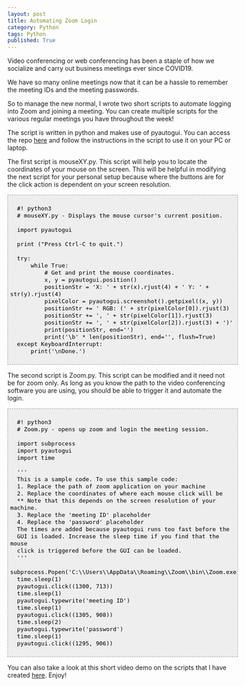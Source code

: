 ```yaml
---
layout: post
title: Automating Zoom Login
category: Python
tags: Python
published: True
---
```

<style>
  .preDefault {
    font-family: Andale Mono, Lucida Console, Monaco, fixed, monospace;
    color: #000000;
    background-color: #eee;
    font-size: 15px;
    border: 1px dashed #999999;
    line-height: 16px;
    padding: 5px;
    overflow: auto;
    width: 100%
  }
  .codeDefault {
    color:#000000;
    word-wrap:normal;
  }
</style>

Video conferencing or web conferencing has been a staple of
how we socialize and carry out business meetings ever since COVID19.

We have so many online meetings now that it can be a hassle to remember the meeting IDs
and the meeting passwords.

So to manage the new normal, I wrote two short scripts to automate logging into Zoom
and joining a meeting. You can create multiple scripts for the various regular meetings
you have throughout the week!

The script is written in python and makes use of pyautogui. You can access the repo [here](https://github.com/ye-song/zoom-automation) and follow the instructions in the script
to use it on your PC or laptop.

The first script is mouseXY.py. This script will help you to locate the coordinates of your mouse on the screen. This will be helpful in modifying the next script for your personal setup because where the buttons are for the click action is dependent on your screen resolution.

<pre class="preDefault">
  <code class="codeDefault">
  #! python3
  # mouseXY.py - Displays the mouse cursor's current position.

  import pyautogui

  print ("Press Ctrl-C to quit.")

  try:
      while True:
          # Get and print the mouse coordinates.
          x, y = pyautogui.position()
          positionStr = 'X: ' + str(x).rjust(4) + ' Y: ' + str(y).rjust(4)
          pixelColor = pyautogui.screenshot().getpixel((x, y))
          positionStr += ' RGB: (' + str(pixelColor[0]).rjust(3)
          positionStr += ', ' + str(pixelColor[1]).rjust(3)
          positionStr += ', ' + str(pixelColor[2]).rjust(3) + ')'
          print(positionStr, end='')
          print('\b' * len(positionStr), end='', flush=True)
  except KeyboardInterrupt:
      print('\nDone.')
  </code>
</pre>

The second script is Zoom.py. This script can be modified and it need not be for zoom only.
As long as you know the path to the video conferencing software you are using, you should be able to trigger it and automate the login.

<pre class="preDefault">
  <code class="codeDefault">
  #! python3
  # Zoom.py - opens up zoom and login the meeting session.

  import subprocess
  import pyautogui
  import time

  '''
  This is a sample code. To use this sample code:
  1. Replace the path of zoom application on your machine
  2. Replace the coordinates of where each mouse click will be
  ** Note that this depends on the screen resolution of your machine.
  3. Replace the 'meeting ID' placeholder
  4. Replace the 'password' placeholder
  The times are added because pyautogui runs too fast before the
  GUI is loaded. Increase the sleep time if you find that the mouse
  click is triggered before the GUI can be loaded.
  '''
  subprocess.Popen('C:\\Users\\AppData\\Roaming\\Zoom\\bin\\Zoom.exe')
  time.sleep(1)
  pyautogui.click((1300, 713))
  time.sleep(1)
  pyautogui.typewrite('meeting ID')
  time.sleep(1)
  pyautogui.click((1305, 908))
  time.sleep(2)
  pyautogui.typewrite('password')
  time.sleep(1)
  pyautogui.click((1295, 906))
  </code>
</pre>

You can also take a look at this short video demo on the scripts that I have created [here](https://www.youtube.com/watch?v=MACX3xcvvYg). Enjoy!
